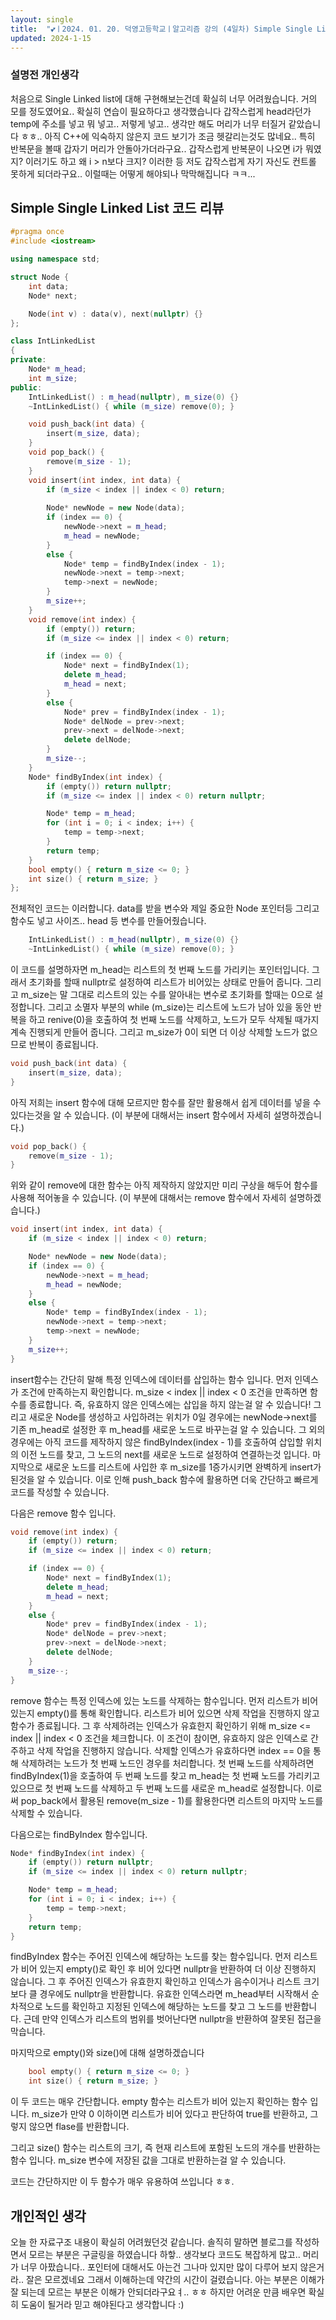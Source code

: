 ```yaml
---
layout: single
title:  "💕ㅣ2024. 01. 20. 덕영고등학교ㅣ알고리즘 강의 (4일차) Simple Single Linked List 코드 리뷰"
updated: 2024-1-15
---
```


### 설명전 개인생각

처음으로 Single Linked list에 대해 구현해보는건데 확실히 너무 어려웠습니다. 거의 모를 정도였어요..
확실히 연습이 필요하다고 생각했습니다 갑작스럽게 head라던가 temp에 주소를 넣고 뭐 넣고.. 저렇게 넣고..
생각만 해도 머리가 너무 터질거 같았습니다 ㅎㅎ.. 아직 C++에 익숙하지 않은지 코드 보기가 조금 헷갈리는것도 많네요..
특히 반복문을 볼때 갑자기 머리가 안돌아가더라구요.. 갑작스럽게 반복문이 나오면 i가 뭐였지? 이러기도 하고 왜 i > n보다 크지?
이러한 등 저도 갑작스럽게 자기 자신도 컨트롤 못하게 되더라구요.. 이럴때는 어떻게 해야되나 막막해집니다 ㅋㅋ...

## Simple Single Linked List 코드 리뷰

```cpp
#pragma once
#include <iostream>

using namespace std;

struct Node {
    int data;
    Node* next;

    Node(int v) : data(v), next(nullptr) {}
};

class IntLinkedList
{
private:
    Node* m_head;
    int m_size;
public:
    IntLinkedList() : m_head(nullptr), m_size(0) {}
    ~IntLinkedList() { while (m_size) remove(0); }

    void push_back(int data) {
        insert(m_size, data);
    }
    void pop_back() {
        remove(m_size - 1);
    }
    void insert(int index, int data) {
        if (m_size < index || index < 0) return;
   
        Node* newNode = new Node(data);
        if (index == 0) {
            newNode->next = m_head;
            m_head = newNode;
        }
        else {
            Node* temp = findByIndex(index - 1);
            newNode->next = temp->next;
            temp->next = newNode;
        }
        m_size++;
    }
    void remove(int index) {
        if (empty()) return;
        if (m_size <= index || index < 0) return;

        if (index == 0) {
            Node* next = findByIndex(1);
            delete m_head;
            m_head = next;
        }
        else {
            Node* prev = findByIndex(index - 1);
            Node* delNode = prev->next;
            prev->next = delNode->next;
            delete delNode;
        }
        m_size--;
    }
    Node* findByIndex(int index) {
        if (empty()) return nullptr;
        if (m_size <= index || index < 0) return nullptr;

        Node* temp = m_head;
        for (int i = 0; i < index; i++) {
            temp = temp->next;
        }
        return temp;
    }
    bool empty() { return m_size <= 0; }
    int size() { return m_size; }
};
```
전체적인 코드는 이러합니다. data를 받을 변수와 제일 중요한 Node 포인터등 그리고 
함수도 넣고 사이즈.. head 등 변수를 만들어줬습니다.

```cpp
    IntLinkedList() : m_head(nullptr), m_size(0) {}
    ~IntLinkedList() { while (m_size) remove(0); }
```
이 코드를 설명하자면 m_head는 리스트의 첫 번째 노드를 가리키는 포인터입니다. 그래서 초기화를 할때 nullptr로 설정하여
리스트가 비어있는 상태로 만들어 줍니다. 그리고 m_size는 말 그대로 리스트의 있는 수를 알아내는 변수로 초기화를 할때는 0으로 설정합니다.
그리고 소멸자 부분의 while (m_size)는 리스트에 노드가 남아 있을 동안 반복을 하고 renive(0)을 호출하여 첫 번째 노드를 삭제하고,
노드가 모두 삭제될 때가지 계속 진행되게 만들어 줍니다. 그리고 m_size가 0이 되면 더 이상 삭제할 노드가 없으므로 반복이 종료됩니다.

```cpp
void push_back(int data) {
    insert(m_size, data);
}
```

아직 저희는 insert 함수에 대해 모르지만 함수를 잘만 활용해서 쉽게 데이터를 넣을 수 있다는것을 알 수 있습니다.
(이 부분에 대해서는 insert 함수에서 자세히 설명하겠습니다.)

```cpp
void pop_back() {
    remove(m_size - 1);
}
```
위와 같이 remove에 대한 함수는 아직 제작하지 않았지만 미리 구상을 해두어 함수를 사용해 적어놓을 수 있습니다.
(이 부분에 대해서는 remove 함수에서 자세히 설명하겠습니다.)

```cpp
void insert(int index, int data) {
    if (m_size < index || index < 0) return;

    Node* newNode = new Node(data);
    if (index == 0) {
        newNode->next = m_head;
        m_head = newNode;
    }
    else {
        Node* temp = findByIndex(index - 1);
        newNode->next = temp->next;
        temp->next = newNode;
    }
    m_size++;
}
```
insert함수는 간단히 말해 특정 인덱스에 데이터를 삽입하는 함수 입니다.
먼저 인덱스가 조건에 만족하는지 확인합니다. m_size < index || index < 0 조건을 만족하면
함수를 종료합니다. 즉, 유효하지 않은 인덱스에는 삽입을 하지 않는걸 알 수 있습니다!
그리고 새로운 Node를 생성하고 사입하려는 위치가 0일 경우에는 newNode->next를 기존 m_head로 설정한 후 m_head를
새로운 노드로 바꾸는걸 알 수 있습니다. 그 외의 경우에는 아직 코드를 제작하지 않은 findByIndex(index - 1)를 호출하여
삽입할 위치의 이전 노드를 찾고, 그 노드의 next를 새로운 노드로 설정하여 연결하는것 입니다.
마지막으로 새로운 노드를 리스트에 사입한 후 m_size를 1증가시키면 완벽하게 insert가 된것을 알 수 있습니다.
이로 인해 push_back 함수에 활용하면 더욱 간단하고 빠르게 코드를 작성할 수 있습니다.

다음은 remove 함수 입니다.

```cpp
void remove(int index) {
    if (empty()) return;
    if (m_size <= index || index < 0) return;

    if (index == 0) {
        Node* next = findByIndex(1);
        delete m_head;
        m_head = next;
    }
    else {
        Node* prev = findByIndex(index - 1);
        Node* delNode = prev->next;
        prev->next = delNode->next;
        delete delNode;
    }
    m_size--;
}
```
remove 함수는 특정 인덱스에 있는 노드를 삭제하는 함수입니다.
먼저 리스트가 비어 있는지 empty()를 통해 확인합니다. 리스트가 비어 있으면 삭제 작업을 진행하지 않고 함수가 종료됩니다.
그 후 삭제하려는 인덱스가 유효한지 확인하기 위해 m_size <= index || index < 0 조건을 체크합니다. 이 조건이 참이면, 유효하지
않은 인덱스로 간주하고 삭제 작업을 진행하지 않습니다. 
삭제할 인덱스가 유효하다면 index == 0을 통해 삭제하려는 노드가 첫 번째 노드인 경우를 처리합니다. 
첫 번째 노드를 삭제하려면 findByIndex(1)을 호출하여 두 번째 노드를 찾고 m_head는 첫 번째 노드를 가리키고 있으므로
첫 번째 노드를 삭제하고 두 번째 노드를 새로운 m_head로 설정합니다.
이로써 pop_back에서 활용된 remove(m_size - 1)를 활용한다면 리스트의 마지막 노드를 삭제할 수 있습니다. 

다음으로는 findByIndex 함수입니다.

```cpp
Node* findByIndex(int index) {
    if (empty()) return nullptr;
    if (m_size <= index || index < 0) return nullptr;

    Node* temp = m_head;
    for (int i = 0; i < index; i++) {
        temp = temp->next;
    }
    return temp;
}
```

findByIndex 함수는 주어진 인덱스에 해당하는 노드를 찾는 함수입니다. 먼저 리스트가
비어 있는지 empty()로 확인 후 비어 있다면 nullptr을 반환하여 더 이상 진행하지 않습니다.
그 후 주어진 인덱스가 유효한지 확인하고 인덱스가 음수이거나 리스트 크기보다 클 경우에도 nullptr을 반환합니다.
유효한 인덱스라면 m_head부터 시작해서 순차적으로 노드를 확인하고 지정된 인덱스에 해당하는 노드를 찾고 그 노드를 반환합니다.
근데 만약 인덱스가 리스트의 범위를 벗어난다면 nullptr을 반환하여 잘못된 접근을 막습니다.

마지막으로 empty()와 size()에 대해 설명하겠습니다

```cpp
    bool empty() { return m_size <= 0; }
    int size() { return m_size; }
```
이 두 코드는 매우 간단합니다. empty 함수는 리스트가 비어 있는지 확인하는 함수 입니다.
m_size가 만약 0 이하이면 리스트가 비어 있다고 판단하여 true를 반환하고, 그렇지 않으면 flase를 반환합니다.

그리고 size() 함수는 리스트의 크기,  즉 현재 리스트에 포함된 노드의 개수를 반환하는 함수 입니다.
m_size 변수에 저장된 값을 그대로 반환하는걸 알 수 있습니다.

코드는 간단하지만 이 두 함수가 매우 유용하여 쓰입니다 ㅎㅎ.


## 개인적인 생각

오늘 한 자료구조 내용이 확실히 어려웠던것 같습니다. 솔직히 말하면 블로그를 작성하면서 모르는 부분은 구글링을 하였습니다 하핳.. 생각보다
코드도 복잡하게 많고.. 머리가 너무 아팠습니다.. 포인터에 대해서도 아는건 그나마 있지만 많이 다루어 보지 않은거라.. 잘은 모르겠네요 그래서 이해하는데
약간의 시간이 걸렸습니다. 아는 부분은 이해가 잘 되는데 모르는 부분은 이해가 안되더라구요ㅕ.. ㅎㅎ
하지만 어려운 만큼 배우면 확실히 도움이 될거라 믿고 해야된다고 생각합니다 :)
